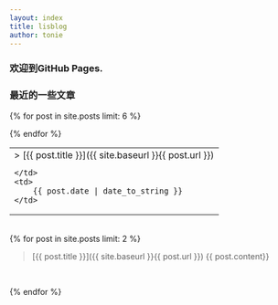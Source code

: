 ```yaml
---
layout: index
title: lisblog
author: tonie
---
```

<h3>欢迎到GitHub Pages.</h3>

<!---<table>
	<tr><td>asd</td></tr>
	<tr><td>qwe</td></tr>
</table>

	<pre>
		<code>
			$ cd your_repo_root/repo_name
			$ git fetch origin
			$ git checkout gh-pages
		</code>
	</pre>

someasdiw
<img src="images/sprite_download.png" style="height:100px;width:100px" />--->

<h3>最近的一些文章</h3>
<table>
{% for post in site.posts limit: 6 %}
<tr>
	<td>
> [{{ post.title }}]({{ site.baseurl }}{{ post.url }})
	
	</td>
	<td>
		{{ post.date | date_to_string }}
	</td>
</tr>

{% endfor %}
</table>
<br/>
{% for post in site.posts limit: 2 %}

> [{{ post.title }}]({{ site.baseurl }}{{ post.url }})
{{ post.content}}
<br/>

{% endfor %}

